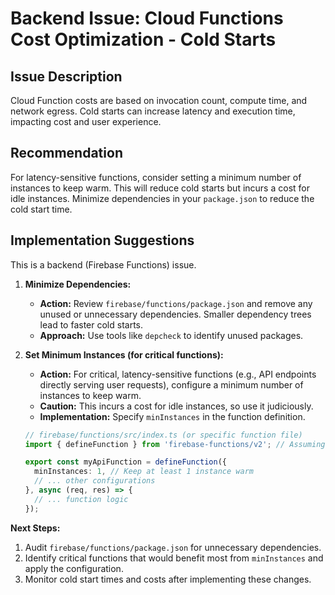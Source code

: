 # Backend Issue: Cloud Functions Cost Optimization - Cold Starts

## Issue Description

Cloud Function costs are based on invocation count, compute time, and network egress. Cold starts can increase latency and execution time, impacting cost and user experience.

## Recommendation

For latency-sensitive functions, consider setting a minimum number of instances to keep warm. This will reduce cold starts but incurs a cost for idle instances. Minimize dependencies in your `package.json` to reduce the cold start time.

## Implementation Suggestions

This is a backend (Firebase Functions) issue.

1.  **Minimize Dependencies:**
    *   **Action:** Review `firebase/functions/package.json` and remove any unused or unnecessary dependencies. Smaller dependency trees lead to faster cold starts.
    *   **Approach:** Use tools like `depcheck` to identify unused packages.

2.  **Set Minimum Instances (for critical functions):**
    *   **Action:** For critical, latency-sensitive functions (e.g., API endpoints directly serving user requests), configure a minimum number of instances to keep warm.
    *   **Caution:** This incurs a cost for idle instances, so use it judiciously.
    *   **Implementation:** Specify `minInstances` in the function definition.

    ```typescript
    // firebase/functions/src/index.ts (or specific function file)
    import { defineFunction } from 'firebase-functions/v2'; // Assuming v2 functions

    export const myApiFunction = defineFunction({
      minInstances: 1, // Keep at least 1 instance warm
      // ... other configurations
    }, async (req, res) => {
      // ... function logic
    });
    ```

**Next Steps:**
1.  Audit `firebase/functions/package.json` for unnecessary dependencies.
2.  Identify critical functions that would benefit most from `minInstances` and apply the configuration.
3.  Monitor cold start times and costs after implementing these changes.
